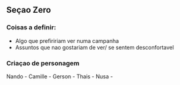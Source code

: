 ## Seçao Zero

### Coisas a definir:

- Algo que prefiririam ver numa campanha
- Assuntos que nao gostariam de ver/ se sentem desconfortavel

### Criaçao de personagem

Nando -
Camille -
Gerson -
Thais -
Nusa -

